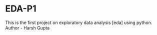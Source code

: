 # EDA-P1
This is the first project on exploratory data analysis [eda] using python.
Author - Harsh Gupta
